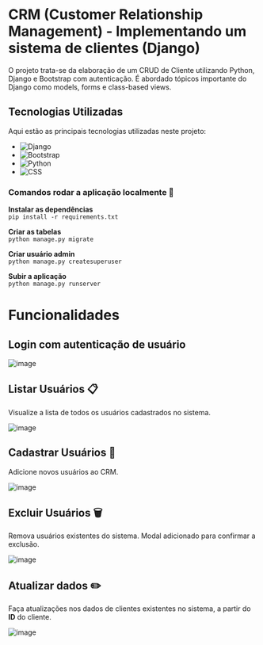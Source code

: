 # CRM (Customer Relationship Management) - Implementando um sistema de clientes (Django)

O projeto trata-se da elaboração de um CRUD de Cliente utilizando Python, Django e Bootstrap com autenticação. É abordado tópicos importante do Django como models, forms e class-based views.

## Tecnologias Utilizadas
Aqui estão as principais tecnologias utilizadas neste projeto:

- ![Django](https://img.shields.io/badge/Django-092E20?style=for-the-badge&logo=django&logoColor=white)         
- ![Bootstrap](https://img.shields.io/badge/Bootstrap-563D7C?style=for-the-badge&logo=bootstrap&logoColor=white) 
- ![Python](https://img.shields.io/badge/Python-3776AB?style=for-the-badge&logo=python&logoColor=white)
- ![CSS](https://img.shields.io/badge/CSS-1572B6?style=for-the-badge&logo=css3&logoColor=white) 
  

### Comandos rodar a aplicação localmente 🔧

**Instalar as dependências**  
```pip install -r requirements.txt```   

**Criar as tabelas**   
```python manage.py migrate```   

**Criar usuário admin**  
```python manage.py createsuperuser```   

**Subir a aplicação**  
```python manage.py runserver```   


# Funcionalidades

 ## Login com autenticação de usuário

![image](https://github.com/vitoriarntrindade/crm_django/assets/139915844/9c037ff0-960d-4c2e-9d67-b7b6e12e8a54)


 ## Listar Usuários 📋 
 Visualize a lista de todos os usuários cadastrados no sistema.

  
  ![image](https://github.com/vitoriarntrindade/crm_django/assets/139915844/f3d0c315-ae82-42d8-b367-b7c0f728ee06)
  
  ## Cadastrar Usuários 📝 
  Adicione novos usuários ao CRM.


  ![image](https://github.com/vitoriarntrindade/crm_django/assets/139915844/f4f91c94-f68b-4240-845c-d9f9de347f21)

  
  ## Excluir Usuários 🗑️
  Remova usuários existentes do sistema. Modal adicionado para confirmar a exclusão.

  ![image](https://github.com/vitoriarntrindade/crm_django/assets/139915844/13ab149a-5352-4fe1-aa13-e1992ba0b1ec)

  
  ## Atualizar dados ✏️
  Faça atualizações nos dados de clientes existentes no sistema, a partir do **ID** do cliente.

  ![image](https://github.com/vitoriarntrindade/crm_django/assets/139915844/3244d54f-bc21-4bc3-85d9-f5ccde780e9f)



